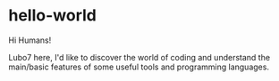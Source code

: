 # hello-world

Hi Humans!

Lubo7 here, I'd like to discover the world of coding 
and understand the main/basic features of some useful tools 
and programming languages.
